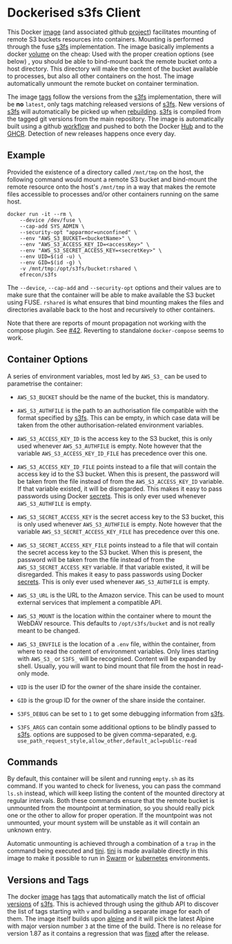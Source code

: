 # Dockerised s3fs Client

This Docker [image] (and associated github [project]) facilitates mounting of
remote S3 buckets resources into containers. Mounting is performed through the
fuse [s3fs] implementation. The image basically implements a docker [volume] on
the cheap: Used with the proper creation options (see below) , you should be
able to bind-mount back the remote bucket onto a host directory. This directory
will make the content of the bucket available to processes, but also all other
containers on the host. The image automatically unmount the remote bucket on
container termination.

  [image]: https://hub.docker.com/r/efrecon/s3fs
  [project]: https://github.com/efrecon/docker-s3fs-client
  [s3fs]: https://github.com/s3fs-fuse/s3fs-fuse
  [volume]: https://docs.docker.com/storage/

The image [tags] follow the versions from the [s3fs] implementation, there will
be **no** `latest`, only tags matching released versions of [s3fs]. New versions
of [s3fs] will automatically be picked up when [rebuilding]. [s3fs] is compiled
from the tagged git versions from the main repository. The image is
automatically built using a github [workflow] and pushed to both the Docker
[Hub][image] and to the [GHCR]. Detection of new releases happens once every
day.

  [tags]: https://cloud.docker.com/repository/docker/efrecon/s3fs/tags
  [rebuilding]: ./hooks/build
  [workflow]: ./.github/workflows/docker.yml
  [GHCR]: https://github.com/efrecon/docker-s3fs-client/pkgs/container/s3fs

## Example

Provided the existence of a directory called `/mnt/tmp` on the host, the
following command would mount a remote S3 bucket and bind-mount the remote
resource onto the host's `/mnt/tmp` in a way that makes the remote files
accessible to processes and/or other containers running on the same host.

```Shell
docker run -it --rm \
    --device /dev/fuse \
    --cap-add SYS_ADMIN \
    --security-opt "apparmor=unconfined" \
    --env "AWS_S3_BUCKET=<bucketName>" \
    --env "AWS_S3_ACCESS_KEY_ID=<accessKey>" \
    --env "AWS_S3_SECRET_ACCESS_KEY=<secretKey>" \
    --env UID=$(id -u) \
    --env GID=$(id -g) \
    -v /mnt/tmp:/opt/s3fs/bucket:rshared \
    efrecon/s3fs
```

The `--device`, `--cap-add` and `--security-opt` options and their values are to
make sure that the container will be able to make available the S3 bucket
using FUSE. `rshared` is what ensures that bind mounting makes the files and
directories available back to the host and recursively to other containers.

Note that there are reports of mount propagation not working with the compose
plugin. See [#42](https://github.com/efrecon/docker-s3fs-client/issues/42).
Reverting to standalone `docker-compose` seems to work.

## Container Options

A series of environment variables, most led by `AWS_S3_` can be used to
parametrise the container:

* `AWS_S3_BUCKET` should be the name of the bucket, this is mandatory.
* `AWS_S3_AUTHFILE` is the path to an authorisation file compatible with the
  format specified by [s3fs]. This can be empty, in which case data will be
  taken from the other authorisation-related environment variables.
* `AWS_S3_ACCESS_KEY_ID` is the access key to the S3 bucket, this is only used
  whenever `AWS_S3_AUTHFILE` is empty. Note however that the variable
  `AWS_S3_ACCESS_KEY_ID_FILE` has precedence over this one.
* `AWS_S3_ACCESS_KEY_ID_FILE` points instead to a file that will contain the
  access key id to the S3 bucket. When this is present, the password will be
  taken from the file instead of from the `AWS_S3_ACCESS_KEY_ID` variable.
  If that variable existed, it will be disregarded. This makes it easy to pass
  passwords using Docker [secrets]. This is only ever used whenever
  `AWS_S3_AUTHFILE` is empty.
* `AWS_S3_SECRET_ACCESS_KEY` is the secret access key to the S3 bucket, this is
  only used whenever `AWS_S3_AUTHFILE` is empty. Note however that the variable
  `AWS_S3_SECRET_ACCESS_KEY_FILE` has precedence over this one.
* `AWS_S3_SECRET_ACCESS_KEY_FILE` points instead to a file that will contain the
  secret access key to the S3 bucket. When this is present, the password will be
  taken from the file instead of from the `AWS_S3_SECRET_ACCESS_KEY` variable.
  If that variable existed, it will be disregarded. This makes it easy to pass
  passwords using Docker [secrets]. This is only ever used whenever
  `AWS_S3_AUTHFILE` is empty.
* `AWS_S3_URL` is the URL to the Amazon service. This can be used to mount
  external services that implement a compatible API.
* `AWS_S3_MOUNT` is the location within the container where to mount the
  WebDAV resource. This defaults to `/opt/s3fs/bucket` and is not really meant to
  be changed.
* `AWS_S3_ENVFILE` is the location of a `.env` file, within the container, from
  where to read the content of environment variables. Only lines starting with
  `AWS_S3_` or `S3FS_` will be recognised. Content will be expanded by shell.
  Usually, you will want to bind mount that file from the host in read-only
  mode.
* `UID` is the user ID for the owner of the share inside the container.
* `GID` is the group ID for the owner of the share inside the container.
* `S3FS_DEBUG` can be set to `1` to get some debugging information from [s3fs].
* `S3FS_ARGS` can contain some additional options to be blindly passed to
  [s3fs]. options are supposed to be given comma-separated, e.g.
  `use_path_request_style,allow_other,default_acl=public-read`

  [secrets]: https://docs.docker.com/engine/swarm/secrets/

## Commands

By default, this container will be silent and running `empty.sh` as its command.
If you wanted to check for liveness, you can pass the command `ls.sh` instead,
which will keep listing the content of the mounted directory at regular
intervals. Both these commands ensure that the remote bucket is unmounted from
the mountpoint at termination, so you should really pick one or the other to
allow for proper operation. If the mountpoint was not unmounted, your mount
system will be unstable as it will contain an unknown entry.

Automatic unmounting is achieved through a combination of a `trap` in the
command being executed and [tini]. [tini] is made available directly in this
image to make it possible to run in [Swarm][swarm] or [kubernetes] environments.

  [tini]: https://github.com/krallin/tini
  [swarm]: https://docs.docker.com/engine/swarm/
  [kubernetes]: https://kubernetes.io/

## Versions and Tags

The docker [image] has [tags] that automatically match the list of official
[versions] of [s3fs]. This is achieved through using the github API to discover
the list of tags starting with `v` and building a separate image for each of
them. The image itself builds upon [alpine] and it will pick the latest Alpine
with major version number `3` at the time of the build. There is no release for
version 1.87 as it contains a regression that was [fixed] after the release.

  [image]: https://cloud.docker.com/repository/docker/efrecon/s3fs
  [tags]: https://cloud.docker.com/repository/docker/efrecon/s3fs/tags
  [versions]: https://github.com/s3fs-fuse/s3fs-fuse/tags
  [alpine]: https://hub.docker.com/_/alpine
  [fixed]: https://github.com/s3fs-fuse/s3fs-fuse/pull/1365
